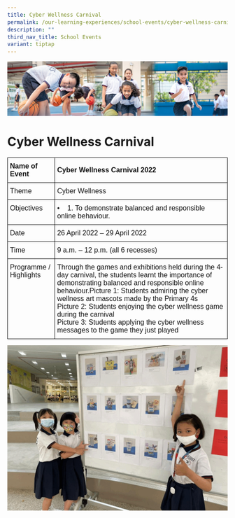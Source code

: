 ```yaml
---
title: Cyber Wellness Carnival
permalink: /our-learning-experiences/school-events/cyber-wellness-carnival/
description: ""
third_nav_title: School Events
variant: tiptap
---
```

![](/images/Our%20Learning%20Experiences.jpg)

Cyber Wellness Carnival
=======================

<style type="text/css">
.tg  {border-collapse:collapse;border-spacing:0;}
.tg td{border-color:black;border-style:solid;border-width:1px;font-family:Arial, sans-serif;font-size:14px;
  overflow:hidden;padding:10px 5px;word-break:normal;}
.tg th{border-color:black;border-style:solid;border-width:1px;font-family:Arial, sans-serif;font-size:14px;
  font-weight:normal;overflow:hidden;padding:10px 5px;word-break:normal;}
.tg .tg-k3ym{color:#121212;font-size:16px;text-align:left;vertical-align:middle}
.tg .tg-svcv{color:#121212;font-size:16px;font-weight:bold;text-align:left;vertical-align:top}
.tg .tg-3kg1{color:#121212;font-size:16px;font-weight:bold;text-align:left;vertical-align:middle}
.tg .tg-k7n2{color:#121212;font-size:16px;text-align:left;vertical-align:top}
</style>
<table class="tg">
<thead>
  <tr>
    <th class="tg-svcv">Name of Event</th>
    <th class="tg-3kg1">Cyber Wellness Carnival 2022</th>
  </tr>
</thead>
<tbody>
  <tr>
    <td class="tg-k7n2">Theme</td>
    <td class="tg-k7n2"><span style="font-weight:normal;color:#121212">Cyber Wellness</span> </td>
  </tr>
  <tr>
    <td class="tg-k7n2">Objectives</td>
    <td class="tg-k7n2">•&nbsp;&nbsp;&nbsp;&nbsp;1. To demonstrate balanced and responsible online behaviour.</td>
  </tr>
  <tr>
    <td class="tg-k7n2">Date</td>
    <td class="tg-k3ym">26 April 2022 – 29 April 2022</td>
  </tr>
  <tr>
    <td class="tg-k7n2">Time</td>
    <td class="tg-k7n2"><span style="font-weight:normal;color:#121212">9 a.m. – 12 p.m. (all 6 recesses)</span></td>
  </tr>
  <tr>
    <td class="tg-k7n2">Programme / Highlights</td>
    <td class="tg-k7n2"><span style="font-weight:normal;color:#121212">Through the games and exhibitions held during the 4-day carnival, the students learnt the importance of demonstrating balanced and responsible online behaviour.</span>Picture 1: Students admiring the cyber wellness art mascots made by the Primary 4s<br>Picture 2: Students enjoying the cyber wellness game during the carnival<br>Picture 3: Students applying the cyber wellness messages to the game they just played</td>
  </tr>
</tbody>
</table>

![](/images/Cyber%20Wellness%20Carnival.gif)